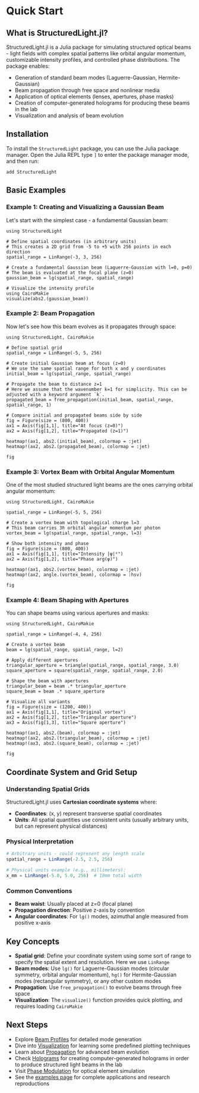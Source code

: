 # Quick Start

## What is StructuredLight.jl?

StructuredLight.jl is a Julia package for simulating structured optical beams - light fields with complex spatial patterns like orbital angular momentum, customizable intensity profiles, and controlled phase distributions. The package enables:

- Generation of standard beam modes (Laguerre-Gaussian, Hermite-Gaussian)
- Beam propagation through free space and nonlinear media
- Application of optical elements (lenses, apertures, phase masks)
- Creation of computer-generated holograms for producing these beams in the lab
- Visualization and analysis of beam evolution

## Installation

To install the `StructuredLight` package, you can use the Julia package manager. Open the Julia REPL type `]` to enter the package manager mode, and then run:

```julia-repl
add StructuredLight
```

## Basic Examples

### Example 1: Creating and Visualizing a Gaussian Beam

Let's start with the simplest case - a fundamental Gaussian beam:

```@example
using StructuredLight

# Define spatial coordinates (in arbitrary units)
# This creates a 2D grid from -5 to +5 with 256 points in each direction
spatial_range = LinRange(-3, 3, 256)

# Create a fundamental Gaussian beam (Laguerre-Gaussian with l=0, p=0)
# The beam is evaluated at the focal plane (z=0)
gaussian_beam = lg(spatial_range, spatial_range)

# Visualize the intensity profile
using CairoMakie
visualize(abs2.(gaussian_beam))
```

### Example 2: Beam Propagation

Now let's see how this beam evolves as it propagates through space:

```@example
using StructuredLight, CairoMakie

# Define spatial grid
spatial_range = LinRange(-5, 5, 256)

# Create initial Gaussian beam at focus (z=0)
# We use the same spatial range for both x and y coordinates
initial_beam = lg(spatial_range, spatial_range)

# Propagate the beam to distance z=1
# Here we assume that the wavenumber k=1 for simplicity. This can be adjusted with a keyword argument `k`.
propagated_beam = free_propagation(initial_beam, spatial_range, spatial_range, 1)

# Compare initial and propagated beams side by side
fig = Figure(size = (800, 400))
ax1 = Axis(fig[1,1], title="At focus (z=0)")
ax2 = Axis(fig[1,2], title="Propagated (z=1)")

heatmap!(ax1, abs2.(initial_beam), colormap = :jet)
heatmap!(ax2, abs2.(propagated_beam), colormap = :jet)

fig
```

### Example 3: Vortex Beam with Orbital Angular Momentum

One of the most studied structured light beams are the ones carrying orbital angular momentum:

```@example
using StructuredLight, CairoMakie

spatial_range = LinRange(-5, 5, 256)

# Create a vortex beam with topological charge l=3
# This beam carries 3ℏ orbital angular momentum per photon
vortex_beam = lg(spatial_range, spatial_range, l=3)

# Show both intensity and phase
fig = Figure(size = (800, 400))
ax1 = Axis(fig[1,1], title="Intensity |ψ|²")
ax2 = Axis(fig[1,2], title="Phase arg(ψ)")

heatmap!(ax1, abs2.(vortex_beam), colormap = :jet)
heatmap!(ax2, angle.(vortex_beam), colormap = :hsv)

fig
```

### Example 4: Beam Shaping with Apertures

You can shape beams using various apertures and masks:

```@example
using StructuredLight, CairoMakie

spatial_range = LinRange(-4, 4, 256)

# Create a vortex beam
beam = lg(spatial_range, spatial_range, l=2)

# Apply different apertures
triangular_aperture = triangle(spatial_range, spatial_range, 3.0)
square_aperture = square(spatial_range, spatial_range, 2.0)

# Shape the beam with apertures
triangular_beam = beam .* triangular_aperture
square_beam = beam .* square_aperture

# Visualize all variants
fig = Figure(size = (1200, 400))
ax1 = Axis(fig[1,1], title="Original vortex")
ax2 = Axis(fig[1,2], title="Triangular aperture")
ax3 = Axis(fig[1,3], title="Square aperture")

heatmap!(ax1, abs2.(beam), colormap = :jet)
heatmap!(ax2, abs2.(triangular_beam), colormap = :jet)
heatmap!(ax3, abs2.(square_beam), colormap = :jet)

fig
```

## Coordinate System and Grid Setup

### Understanding Spatial Grids

StructuredLight.jl uses **Cartesian coordinate systems** where:

- **Coordinates**: (x, y) represent transverse spatial coordinates  
- **Units**: All spatial quantities use consistent units (usually arbitrary units, but can represent physical distances)

### Physical Interpretation

```julia
# Arbitrary units - could represent any length scale
spatial_range = LinRange(-2.5, 2.5, 256)

# Physical units example (e.g., millimeters):
x_mm = LinRange(-5.0, 5.0, 256)  # 10mm total width
```

### Common Conventions

- **Beam waist**: Usually placed at z=0 (focal plane)
- **Propagation direction**: Positive z-axis by convention
- **Angular coordinates**: For `lg()` modes, azimuthal angle measured from positive x-axis

## Key Concepts

- **Spatial grid**: Define your coordinate system using some sort of range to specify the spatial extent and resolution. Here we use `LinRange`
- **Beam modes**: Use `lg()` for Laguerre-Gaussian modes (circular symmetry, orbital angular momentum), `hg()` for Hermite-Gaussian modes (rectangular symmetry), or any other custom modes
- **Propagation**: Use `free_propagation()` to evolve beams through free space
- **Visualization**: The `visualize()` function provides quick plotting, and requires loading `CairoMakie`

## Next Steps

- Explore [Beam Profiles](@ref) for detailed mode generation
- Dive into [Visualization](@ref) for learning some predefined plotting techniques
- Learn about [Propagation](@ref) for advanced beam evolution
- Check [Holograms](@ref) for creating computer-generated holograms in order to produce structured light beams in the lab
- Visit [Phase Modulation](@ref) for optical element simulation
- See the [examples page](examples.md) for complete applications and research reproductions